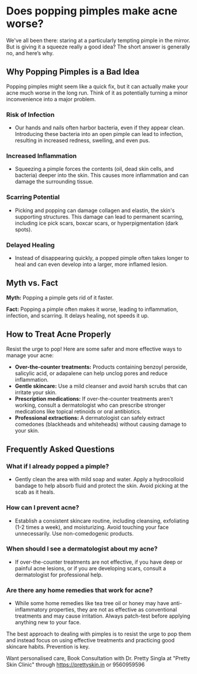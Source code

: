 # Does popping pimples make acne worse?

We've all been there: staring at a particularly tempting pimple in the mirror. But is giving it a squeeze really a good idea? The short answer is generally no, and here’s why.

## Why Popping Pimples is a Bad Idea

Popping pimples might seem like a quick fix, but it can actually make your acne much worse in the long run. Think of it as potentially turning a minor inconvenience into a major problem.

### Risk of Infection

*   Our hands and nails often harbor bacteria, even if they appear clean. Introducing these bacteria into an open pimple can lead to infection, resulting in increased redness, swelling, and even pus.

### Increased Inflammation

*   Squeezing a pimple forces the contents (oil, dead skin cells, and bacteria) deeper into the skin. This causes more inflammation and can damage the surrounding tissue.

### Scarring Potential

*   Picking and popping can damage collagen and elastin, the skin's supporting structures. This damage can lead to permanent scarring, including ice pick scars, boxcar scars, or hyperpigmentation (dark spots).

### Delayed Healing

*   Instead of disappearing quickly, a popped pimple often takes longer to heal and can even develop into a larger, more inflamed lesion.

## Myth vs. Fact

**Myth:** Popping a pimple gets rid of it faster.

**Fact:** Popping a pimple often makes it worse, leading to inflammation, infection, and scarring. It delays healing, not speeds it up.

## How to Treat Acne Properly

Resist the urge to pop! Here are some safer and more effective ways to manage your acne:

*   **Over-the-counter treatments:** Products containing benzoyl peroxide, salicylic acid, or adapalene can help unclog pores and reduce inflammation.
*   **Gentle skincare:** Use a mild cleanser and avoid harsh scrubs that can irritate your skin.
*   **Prescription medications:** If over-the-counter treatments aren't working, consult a dermatologist who can prescribe stronger medications like topical retinoids or oral antibiotics.
*   **Professional extractions:** A dermatologist can safely extract comedones (blackheads and whiteheads) without causing damage to your skin.

## Frequently Asked Questions

### What if I already popped a pimple?

*   Gently clean the area with mild soap and water. Apply a hydrocolloid bandage to help absorb fluid and protect the skin. Avoid picking at the scab as it heals.

### How can I prevent acne?

*   Establish a consistent skincare routine, including cleansing, exfoliating (1-2 times a week), and moisturizing. Avoid touching your face unnecessarily. Use non-comedogenic products.

### When should I see a dermatologist about my acne?

*   If over-the-counter treatments are not effective, if you have deep or painful acne lesions, or if you are developing scars, consult a dermatologist for professional help.

### Are there any home remedies that work for acne?

*   While some home remedies like tea tree oil or honey may have anti-inflammatory properties, they are not as effective as conventional treatments and may cause irritation. Always patch-test before applying anything new to your face.

The best approach to dealing with pimples is to resist the urge to pop them and instead focus on using effective treatments and practicing good skincare habits. Prevention is key.

Want personalised care, Book Consultation with Dr. Pretty Singla at "Pretty Skin Clinic" through https://prettyskin.in or 9560959596
